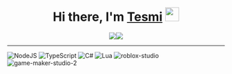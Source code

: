 <h1 align="center">Hi there, I'm <a href="https://github.com/Tesmi-Develop" target="_blank">Tesmi</a> 
<img src="https://github.com/blackcater/blackcater/raw/main/images/Hi.gif" height="32"/></h1>

<div style="display: flex; justify-content: center; ">
    <img src="https://github-readme-stats.vercel.app/api?username=Tesmi-Develop&theme=merko"/>
    <img src="https://github-readme-streak-stats.herokuapp.com/?user=Tesmi-Develop&theme=merko&include_all_commits=false&count_private=false"/>
</div>

---

![NodeJS](https://img.shields.io/badge/node.js-6DA55F?style=for-the-badge&logo=node.js&logoColor=white)
![TypeScript](https://img.shields.io/badge/typescript-%23007ACC.svg?style=for-the-badge&logo=typescript&logoColor=white)
![C#](https://img.shields.io/badge/c%23-%23239120.svg?style=for-the-badge&logo=csharp&logoColor=white)
![Lua](https://img.shields.io/badge/lua-%232C2D72.svg?style=for-the-badge&logo=lua&logoColor=white)
![roblox-studio](https://img.shields.io/badge/Roblox%20Studio-00A2FF.svg?style=for-the-badge&logo=Roblox-Studio&logoColor=white)
![game-maker-studio-2](https://img.shields.io/badge/Gamemaker-000000.svg?style=for-the-badge&logo=Gamemaker&logoColor=white)
